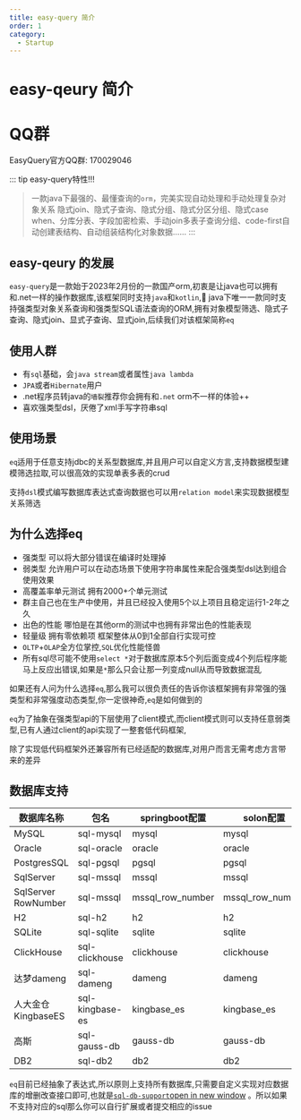 ```yaml
---
title: easy-query 简介
order: 1
category:
  - Startup
---
```


# easy-qeury 简介


# QQ群
EasyQuery官方QQ群: 170029046

::: tip easy-query特性!!!
> 一款java下最强的、最懂查询的`orm`，完美实现自动处理和手动处理复杂对象关系
> 隐式join、隐式子查询、隐式分组、隐式分区分组、隐式case when、分库分表、字段加密检索、手动join多表子查询分组、code-first自动创建表结构、自动组装结构化对象数据......
:::

## easy-qeury 的发展
`easy-query`是一款始于2023年2月份的一款国产orm,初衷是让java也可以拥有和.net一样的操作数据库,该框架同时支持`java`和`kotlin`,🚀 java下唯一一款同时支持强类型对象关系查询和强类型SQL语法查询的ORM,拥有对象模型筛选、隐式子查询、隐式join、显式子查询、显式join,后续我们对该框架简称`eq`

## 使用人群
- 有`sql`基础，会`java stream`或者属性`java lambda`
- `JPA`或者`Hibernate`用户
- .net程序员转java的`墙裂`推荐你会拥有和`.net` orm不一样的体验++
- 喜欢强类型dsl，厌倦了xml手写字符串sql

## 使用场景
`eq`适用于任意支持jdbc的关系型数据库,并且用户可以自定义方言,支持数据模型建模筛选拉取,可以很高效的实现单表多表的crud

支持`dsl`模式编写数据库表达式查询数据也可以用`relation model`来实现数据模型关系筛选

## 为什么选择eq
- 强类型 可以将大部分错误在编译时处理掉
- 弱类型 允许用户可以在动态场景下使用字符串属性来配合强类型dsl达到组合使用效果
- 高覆盖率单元测试 拥有2000+个单元测试
- 群主自己也在生产中使用，并且已经投入使用5个以上项目且稳定运行1-2年之久
- 出色的性能 哪怕是在其他orm的测试中也拥有非常出色的性能表现
- 轻量级 拥有零依赖项 框架整体从0到1全部自行实现可控
- `OLTP`+`OLAP`全方位掌控,`SQL`优化性能怪兽
- 所有sql尽可能不使用`select *`对于数据库原本5个列后面变成4个列后程序能马上反应出错误,如果是`*`那么只会让那一列变成null从而导致数据混乱

如果还有人问为什么选择`eq`,那么我可以很负责任的告诉你该框架拥有非常强的强类型和非常强度动态类型,你一定很神奇,`eq`是如何做到的

`eq`为了抽象在强类型api的下层使用了client模式,而client模式则可以支持任意弱类型,已有人通过client的api实现了一整套低代码框架,

除了实现低代码框架外还兼容所有已经适配的数据库,对用户而言无需考虑方言带来的差异

## 数据库支持


| 数据库名称          | 包名            | springboot配置   | solon配置        |
| ------------------- | --------------- | ---------------- | ---------------- |
| MySQL               | sql-mysql       | mysql            | mysql            |
| Oracle              | sql-oracle      | oracle           | oracle           |
| PostgresSQL         | sql-pgsql       | pgsql            | pgsql            |
| SqlServer           | sql-mssql       | mssql            | mssql            |
| SqlServer RowNumber | sql-mssql       | mssql_row_number | mssql_row_number |
| H2                  | sql-h2          | h2               | h2               |
| SQLite              | sql-sqlite      | sqlite           | sqlite           |
| ClickHouse          | sql-clickhouse  | clickhouse       | clickhouse       |
| 达梦dameng          | sql-dameng      | dameng           | dameng           |
| 人大金仓KingbaseES  | sql-kingbase-es | kingbase_es      | kingbase_es      |
| 高斯  | sql-gauss-db | gauss-db      | gauss-db      |
| DB2  | sql-db2 | db2     | db2     |

`eq`目前已经抽象了表达式,所以原则上支持所有数据库,只需要自定义实现对应数据库的增删改查接口即可,也就是[`sql-db-support`open in new window](https://github.com/xuejmnet/easy-query/tree/main/sql-db-support) 。所以如果不支持对应的sql那么你可以自行扩展或者提交相应的issue
